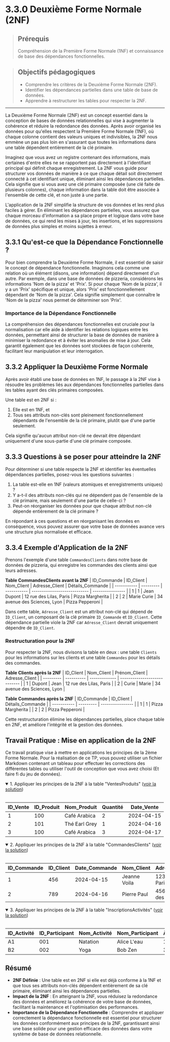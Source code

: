 # 3.3.0 Deuxième Forme Normale (2NF)

<blockquote>
    <h2>Prérequis</h2>
    <p>Compréhension de la Première Forme Normale (1NF) et connaissance de base des dépendances fonctionnelles.</p>
</blockquote>

<blockquote>
    <h2>Objectifs pédagogiques</h2>
    <ul>
        <li>Comprendre les critères de la Deuxième Forme Normale (2NF).</li>
        <li>Identifier les dépendances partielles dans une table de base de données.</li>
        <li>Apprendre à restructurer les tables pour respecter la 2NF.</li>
    </ul>
</blockquote>

---

La Deuxième Forme Normale (2NF) est un concept essentiel dans la conception de bases de données relationnelles qui vise à augmenter la cohérence et réduire la redondance des données. Après avoir organisé les données pour qu'elles respectent la Première Forme Normale (1NF), où chaque colonne contient des valeurs uniques et indivisibles, la 2NF nous emmène un pas plus loin en s'assurant que toutes les informations dans une table dépendent entièrement de la clé primaire.

Imaginez que vous avez un registre contenant des informations, mais certaines d'entre elles ne se rapportent pas directement à l'identifiant principal qui définit chaque enregistrement. La 2NF vous guide pour structurer vos données de manière à ce que chaque détail soit directement connecté à cet identifiant unique, éliminant ainsi les dépendances partielles. Cela signifie que si vous avez une clé primaire composée (une clé faite de plusieurs colonnes), chaque information dans la table doit être associée à l'ensemble de cette clé, et non juste à une partie.

L'application de la 2NF simplifie la structure de vos données et les rend plus faciles à gérer. En éliminant les dépendances partielles, vous assurez que chaque morceau d'information a sa place propre et logique dans votre base de données, ce qui rend les mises à jour, les insertions, et les suppressions de données plus simples et moins sujettes à erreur.


## 3.3.1 Qu'est-ce que la Dépendance Fonctionnelle ?

Pour bien comprendre la Deuxième Forme Normale, il est essentiel de saisir le concept de dépendance fonctionnelle. Imaginons cela comme une relation où un élément (disons, une information) dépend directement d'un autre. Par exemple, dans une base de données de pizzeria, considérons les informations 'Nom de la pizza' et 'Prix'. Si pour chaque 'Nom de la pizza', il y a un 'Prix' spécifique et unique, alors 'Prix' est fonctionnellement dépendant de 'Nom de la pizza'. Cela signifie simplement que connaître le 'Nom de la pizza' nous permet de déterminer son 'Prix'.

### Importance de la Dépendance Fonctionnelle

La compréhension des dépendances fonctionnelles est cruciale pour la normalisation car elle aide à identifier les relations logiques entre les données, permettant ainsi de structurer la base de données de manière à minimiser la redondance et à éviter les anomalies de mise à jour. Cela garantit également que les données sont stockées de façon cohérente, facilitant leur manipulation et leur interrogation.

## 3.3.2 Appliquer la Deuxième Forme Normale

Après avoir établi une base de données en 1NF, le passage à la 2NF vise à résoudre les problèmes liés aux dépendances fonctionnelles partielles dans les tables ayant des clés primaires composées. 

Une table est en 2NF si :

1. Elle est en 1NF, et
2. Tous ses attributs non-clés sont pleinement fonctionnellement dépendants de l'ensemble de la clé primaire, plutôt que d'une partie seulement.

Cela signifie qu'aucun attribut non-clé ne devrait être dépendant uniquement d'une sous-partie d'une clé primaire composée.


## 3.3.3 Questions à se poser pour atteindre la 2NF

Pour déterminer si une table respecte la 2NF et identifier les éventuelles dépendances partielles, posez-vous les questions suivantes :

1. La table est-elle en 1NF (valeurs atomiques et enregistrements uniques) ?
2. Y a-t-il des attributs non-clés qui ne dépendent pas de l'ensemble de la clé primaire, mais seulement d'une partie de celle-ci ?
3. Peut-on réorganiser les données pour que chaque attribut non-clé dépende entièrement de la clé primaire ?

En répondant à ces questions et en réorganisant les données en conséquence, vous pouvez assurer que votre base de données avance vers une structure plus normalisée et efficace.


## 3.3.4 Exemple d'Application de la 2NF

Prenons l'exemple d'une table `CommandesClients` dans notre base de données de pizzeria, qui enregistre les commandes des clients ainsi que leurs adresses.

**Table CommandesClients avant la 2NF**
| ID_Commande | ID_Client | Nom_Client  | Adresse_Client               | Détails_Commande |
| ----------- | --------- | ----------- | ---------------------------- | ---------------- |
| 1           | 1         | Jean Dupont | 12 rue des Lilas, Paris      | Pizza Margherita |
| 2           | 2         | Marie Curie | 34 avenue des Sciences, Lyon | Pizza Pepperoni  |

Dans cette table, `Adresse_Client` est un attribut non-clé qui dépend de `ID_Client`, un composant de la clé primaire `ID_Commande` et `ID_Client`. Cette dépendance partielle viole la 2NF car `Adresse_Client` devrait uniquement dépendre de `ID_Client`.

### Restructuration pour la 2NF

Pour respecter la 2NF, nous divisons la table en deux : une table `Clients` pour les informations sur les clients et une table `Commandes` pour les détails des commandes.

**Table Clients après la 2NF**
| ID_Client | Nom_Client | Prénom_Client | Adresse_Client               |
| --------- | ---------- | ------------- | ---------------------------- |
| 1         | Dupont     | Jean          | 12 rue des Lilas, Paris      |
| 2         | Curie      | Marie         | 34 avenue des Sciences, Lyon |

**Table Commandes après la 2NF**
| ID_Commande | ID_Client | Détails_Commande |
| ----------- | --------- | ---------------- |
| 1           | 1         | Pizza Margherita |
| 2           | 2         | Pizza Pepperoni  |

Cette restructuration élimine les dépendances partielles, place chaque table en 2NF, et améliore l'intégrité et la gestion des données.

## Travail Pratique : Mise en application de la 2NF

Ce travail pratique vise à mettre en applications les principes de la 2ème Forme Normale. Pour la réalisation de ce TP, vous pouvez utiliser un fichier Markdown contenant un tableau pour effectuer les corrections des différentes tables ou utiliser l'outil de conception que vous avez choisi (Et faire fi du jeu de données).

<details open>
<summary>1. Appliquer les principes de la 2NF à la table "VentesProduits" (<a href="https://github.com/HachemiH/formation-cda-bdd/tree/TPC-3.9.2.1">voir la solution</a>)</summary>
<br/>

| ID_Vente | ID_Produit | Nom_Produit   | Quantité | Date_Vente |
| -------- | ---------- | ------------- | -------- | ---------- |
| 1        | 100        | Café Arabica  | 2        | 2024-04-15 |
| 2        | 101        | Thé Earl Grey | 1        | 2024-04-16 |
| 3        | 100        | Café Arabica  | 3        | 2024-04-17 |

</details>

<details open>
<summary>2. Appliquer les principes de la 2NF à la table "CommandesClients" (<a href="https://github.com/HachemiH/formation-cda-bdd/tree/TPC-3.9.2.2">voir la solution</a>)</summary>
<br/>

| ID_Commande | ID_Client | Date_Commande | Nom_Client   | Adresse_Client        |
| ----------- | --------- | ------------- | ------------ | --------------------- |
| 1           | 456       | 2024-04-15    | Jeanne Voila | 123 Rue de Paris      |
| 2           | 789       | 2024-04-16    | Pierre Paul  | 456 Avenue des Fleurs |

</details>
<details open>
<summary>3. Appliquer les principes de la 2NF à la table "InscriptionsActivités" (<a href="https://github.com/HachemiH/formation-cda-bdd/tree/TPC-3.9.2.3">voir la solution</a>)</summary>
<br/>

| ID_Activité | ID_Participant | Nom_Activité | Nom_Participant | Âge_Participant |
| ----------- | -------------- | ------------ | --------------- | --------------- |
| A1          | 001            | Natation     | Alice L'eau     | 12              |
| B2          | 002            | Yoga         | Bob Zen         | 34              |

</details>

## Résumé

- **2NF Définie** : Une table est en 2NF si elle est déjà conforme à la 1NF et que tous ses attributs non-clés dépendent entièrement de sa clé primaire, éliminant ainsi les dépendances partielles.
- **Impact de la 2NF** : En atteignant la 2NF, vous réduisez la redondance des données et améliorez la cohérence de votre base de données, facilitant la maintenance et l'optimisation des performances.
- **Importance de la Dépendance Fonctionnelle** : Comprendre et appliquer correctement la dépendance fonctionnelle est essentiel pour structurer les données conformément aux principes de la 2NF, garantissant ainsi une base solide pour une gestion efficace des données dans votre système de base de données relationnelle.
